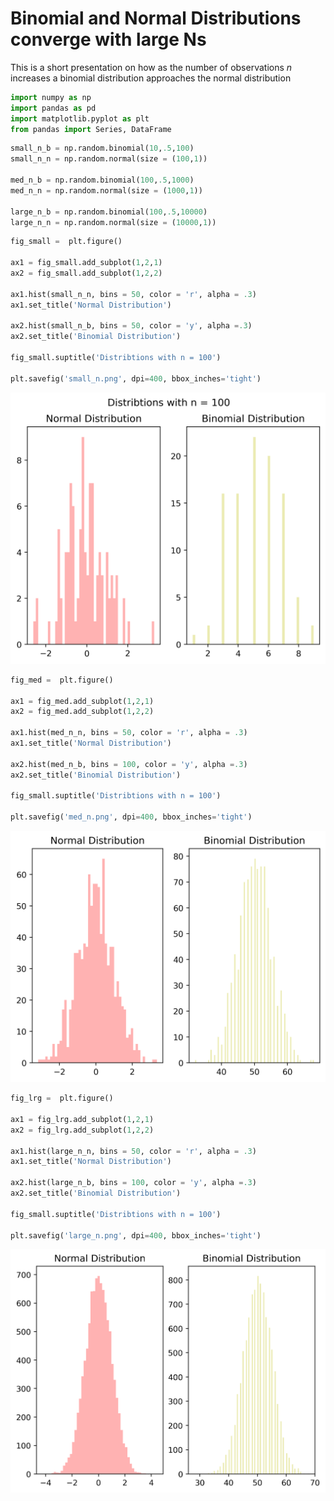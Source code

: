 Binomial and Normal Distributions converge with large Ns
================

This is a short presentation on how as the number of observations *n*
increases a binomial distribution approaches the normal distribution

```python
import numpy as np
import pandas as pd
import matplotlib.pyplot as plt
from pandas import Series, DataFrame
```


```python
small_n_b = np.random.binomial(10,.5,100)
small_n_n = np.random.normal(size = (100,1))

med_n_b = np.random.binomial(100,.5,1000)
med_n_n = np.random.normal(size = (1000,1))

large_n_b = np.random.binomial(100,.5,10000)
large_n_n = np.random.normal(size = (10000,1))
```


```python
fig_small =  plt.figure()

ax1 = fig_small.add_subplot(1,2,1)
ax2 = fig_small.add_subplot(1,2,2)

ax1.hist(small_n_n, bins = 50, color = 'r', alpha = .3)
ax1.set_title('Normal Distribution')

ax2.hist(small_n_b, bins = 50, color = 'y', alpha =.3)
ax2.set_title('Binomial Distribution')

fig_small.suptitle('Distribtions with n = 100')

plt.savefig('small_n.png', dpi=400, bbox_inches='tight')
```


    
![png](small_n.png)
    



```python
fig_med =  plt.figure()

ax1 = fig_med.add_subplot(1,2,1)
ax2 = fig_med.add_subplot(1,2,2)

ax1.hist(med_n_n, bins = 50, color = 'r', alpha = .3)
ax1.set_title('Normal Distribution')

ax2.hist(med_n_b, bins = 100, color = 'y', alpha =.3)
ax2.set_title('Binomial Distribution')

fig_small.suptitle('Distribtions with n = 100')

plt.savefig('med_n.png', dpi=400, bbox_inches='tight')
```


    
![png](med_n.png)
    



```python
fig_lrg =  plt.figure()

ax1 = fig_lrg.add_subplot(1,2,1)
ax2 = fig_lrg.add_subplot(1,2,2)

ax1.hist(large_n_n, bins = 50, color = 'r', alpha = .3)
ax1.set_title('Normal Distribution')

ax2.hist(large_n_b, bins = 100, color = 'y', alpha =.3)
ax2.set_title('Binomial Distribution')

fig_small.suptitle('Distribtions with n = 100')

plt.savefig('large_n.png', dpi=400, bbox_inches='tight')
```


    
![png](large_n.png)
    



```python

```
